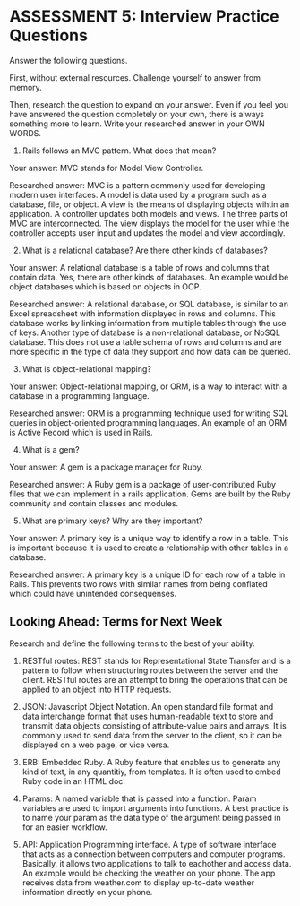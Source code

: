 # ASSESSMENT 5: Interview Practice Questions
Answer the following questions.

First, without external resources. Challenge yourself to answer from memory.

Then, research the question to expand on your answer. Even if you feel you have answered the question completely on your own, there is always something more to learn. Write your researched answer in your OWN WORDS.

1. Rails follows an MVC pattern. What does that mean?

  Your answer: MVC stands for Model View Controller.

  Researched answer: MVC is a pattern commonly used for developing modern user interfaces. A model is data used by a program such as a database, file, or object. A view is the means of displaying objects wihtin an application. A controller updates both models and views. The three parts of MVC are interconnected. The view displays the model for the user while the controller accepts user input and updates the model and view accordingly. 



2. What is a relational database? Are there other kinds of databases?

  Your answer: A relational database is a table of rows and columns that contain data. Yes, there are other kinds of databases. An example would be object databases which is based on objects in OOP.

  Researched answer: A relational database, or SQL database, is similar to an Excel spreadsheet with information displayed in rows and columns. This database works by linking information from multiple tables through the use of keys. Another type of database is a non-relational database, or NoSQL database. This does not use a table schema of rows and columns and are more specific in the type of data they support and how data can be queried. 



3. What is object-relational mapping?

  Your answer: Object-relational mapping, or ORM, is a way to interact with a database in a programming language.

  Researched answer: ORM is a programming technique used for writing SQL queries in object-oriented programming languages. An example of an ORM is Active Record which is used in Rails.



4. What is a gem?

  Your answer: A gem is a package manager for Ruby. 

  Researched answer: A Ruby gem is a package of user-contributed Ruby files that we can implement in a rails application. Gems are built by the Ruby community and contain classes and modules. 



5. What are primary keys? Why are they important?

  Your answer: A primary key is a unique way to identify a row in a table. This is important because it is used to create a relationship with other tables in a database. 

  Researched answer: A primary key is a unique ID for each row of a table in Rails. This prevents two rows with similar names from being conflated which could have unintended consequenses. 



## Looking Ahead: Terms for Next Week
Research and define the following terms to the best of your ability.

1. RESTful routes: REST stands for Representational State Transfer and is a pattern to follow when structuring routes between the server and the client. RESTful routes are an attempt to bring the operations that can be applied to an object into HTTP requests.

2. JSON: Javascript Object Notation. An open standard file format and data interchange format that uses human-readable text to store and transmit data objects consisting of attribute-value pairs and arrays. It is commonly used to send data from the server to the client, so it can be displayed on a web page, or vice versa.

3. ERB: Embedded Ruby. A Ruby feature that enables us to generate any kind of text, in any quantitiy, from templates. It is often used to embed Ruby code in an HTML doc.

4. Params: A named variable that is passed into a function. Param variables are used to import arguments into functions. A best practice is to name your param as the data type of the argument being passed in for an easier workflow. 

5. API: Application Programming interface. A type of software interface that acts as a connection between computers and computer programs. Basically, it allows two applications to talk to eachother and access data. An example would be checking the weather on your phone. The app receives data from weather.com to display up-to-date weather information directly on your phone. 
